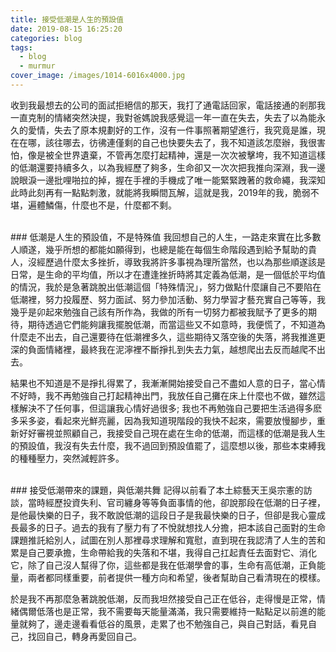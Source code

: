 ```yaml
---
title: 接受低潮是人生的預設值
date: 2019-08-15 16:25:20
categories: blog
tags:
  - blog
  - murmur
cover_image: /images/1014-6016x4000.jpg
---
```


收到我最想去的公司的面試拒絕信的那天，我打了通電話回家，電話接通的剎那我一直克制的情緒突然決提，我對爸媽說我感覺這一年一直在失去，失去了以為能永久的愛情，失去了原本規劃好的工作，沒有一件事照著期望進行，我究竟是誰，現在在哪，該往哪去，彷彿連僅剩的自己也快要失去了，我不知道該怎麼辦，我很害怕，像是被全世界遺棄，不管再怎麼打起精神，還是一次次被擊垮，我不知道這樣的低潮還要持續多久，以為我經歷了夠多，生命卻又一次次把我推向深淵，我一邊說眼淚一邊批哩啪拉的掉，握在手裡的手機成了唯一能緊緊跩著的救命繩，我深知此時此刻再有一點點刺激，就能將我瞬間瓦解，這就是我，2019年的我，脆弱不堪，遍體鱗傷，什麼也不是，什麼都不剩。

</br>
### 低潮是人生的預設值，不是特殊值
我回想自己的人生，一路走來實在比多數人順遂，幾乎所想的都能如願得到，也總是能在每個生命階段遇到給予幫助的貴人，沒經歷過什麼太多挫折，導致我將許多事視為理所當然，也以為那些順遂該是日常，是生命的平均值，所以才在遭逢挫折時將其定義為低潮，是一個低於平均值的情況，我於是急著跳脫出低潮這個「特殊情況」，努力做點什麼讓自己不要陷在低潮裡，努力投履歷、努力面試、努力參加活動、努力學習才藝充實自己等等，我幾乎是卯起來勉強自己該有所作為，我做的所有一切努力都被我賦予了更多的期待，期待透過它們能夠讓我擺脫低潮，而當這些又不如意時，我便慌了，不知道為什麼走不出去，自己還要待在低潮裡多久，這些期待又落空後的失落，將我推進更深的負面情緒裡，最終我在泥濘裡不斷掙扎到失去力氣，越想爬出去反而越爬不出去。

結果也不知道是不是掙扎得累了，我漸漸開始接受自己不盡如人意的日子，當心情不好時，我不再勉強自己打起精神出門，我放任自己攤在床上什麼也不做，雖然這樣解決不了任何事，但這讓我心情好過很多; 我也不再勉強自己要把生活過得多麽多采多姿，看起來光鮮亮麗，因為我知道現階段的我快不起來，需要放慢腳步，重新好好審視並照顧自己，我接受自己現在處在生命的低潮，而這樣的低潮是我人生的預設值，我沒有失去什麼，我不過回到預設值罷了，這麼想以後，那些本束縛我的種種壓力，突然減輕許多。

</br>
### 接受低潮帶來的課題，與低潮共舞
記得以前看了本土綜藝天王吳宗憲的訪談，當時經歷投資失利、官司纏身等等負面事情的他，卻說那段在低潮的日子裡，是他最快樂的日子，我不敢說低潮的這段日子是我最快樂的日子，但卻是我心靈成長最多的日子。過去的我有了壓力有了不悅就想找人分擔，把本該自己面對的生命課題推託給別人，試圖在別人那裡尋求理解和寬慰，直到現在我認清了人生的苦和累是自己要承擔，生命帶給我的失落和不堪，我得自己扛起責任去面對它、消化它，除了自己沒人幫得了你，這些都是我在低潮學會的事，生命有高低潮，正負能量，兩者都同樣重要，前者提供一種方向和希望，後者幫助自己看清現在的模樣。

於是我不再那麼急著跳脫低潮，反而我坦然接受自己正在低谷，走得慢是正常，情緒偶爾低落也是正常，我不需要每天能量滿滿，我只需要維持一點點足以前進的能量就夠了，邊走邊看看低谷的風景，走累了也不勉強自己，與自己對話，看見自己，找回自己，轉身再愛回自己。
